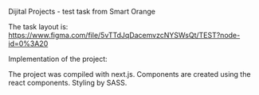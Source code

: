 Dijital Projects - test task from Smart Orange

The task layout is: https://www.figma.com/file/5vTTdJqDacemvzcNYSWsQt/TEST?node-id=0%3A20

Implementation of the project:

The project was compiled with next.js.
Components are created using the react components.
Styling by SASS.
